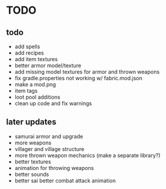 # TODO

## todo
- add spells
- add recipes
- add item textures
- better armor model/texture
- add missing model textures for armor and thrown weapons
- fix gradle.properties not working w/ fabric.mod.json
- make a mod.png
- item tags
- loot pool additions
- clean up code and fix warnings

## later updates
- samurai armor and upgrade
- more weapons
- villager and village structure
- more thrown weapon mechanics (make a separate library?)
- better textures
- animation for throwing weapons
- better sounds
- better sai better combat attack animation